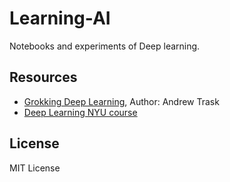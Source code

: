 # Learning-AI 

 Notebooks and experiments of Deep learning.

## Resources

* [Grokking Deep Learning](https://www.manning.com/books/grokking-deep-learning), Author: Andrew Trask
* [Deep Learning NYU course](https://github.com/Atcold/NYU-DLSP21)

## License

MIT License
